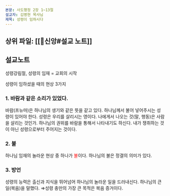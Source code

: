 ```yaml
---
본문: 사도행정 2장 1~13절
설교자: 김병현 목사님
제목: 성령이 임하시다
---
```

## 상위 파일: [[🧭신앙#설교 노트]]

## 설교노트
성령강림절, 성령의 임재 = 교회의 시작

성령이 임하셨을 때의 현상 3가지
### 1. 바람과 같은 소리가 있었다.
바람(프뉴마)은 하나님의 생기와 같은 뜻을 같고 있다.
하나님께서 불어 넣어주시는 성령이 있어야 한다.
성령은 우리를 살리시는 영이다.
나에게서 나오는 것(말, 행동)은 사람을 살리는 것인가.
하나님의 권위를 바람을 통해서 나타내기도 하신다.
내가 쟁취하는 것이 아닌 성령으로부터 주어지는 것이다.

### 2. 불
하나님 임재의 놀라운 현상 중 하나가 <span style="color:red">불</span>이다.
하나님의 불은 정결의 의미가 있다.

### 3. 방언
성령의 능력은 출신과 지식을 뛰어넘어 하나님의 놀라운 일을 드러내신다.
하나님의 큰 일(복음)을 말했다.
⇒성령 충만의 가장 큰 목적은 복음 증거이다.
